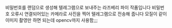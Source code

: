 비밀번호를 랜덤으로 생성해 텔레그램으로 보내주는 라즈베리 파이 작품입니다
비밀번호 오류시 연결되어있는 카메라로 사진을 찍어 텔레그램으로 전송해 줍니다
모질이 같이 이미지 촬영만 하면 되는데 opencv까지 사용함;;;
